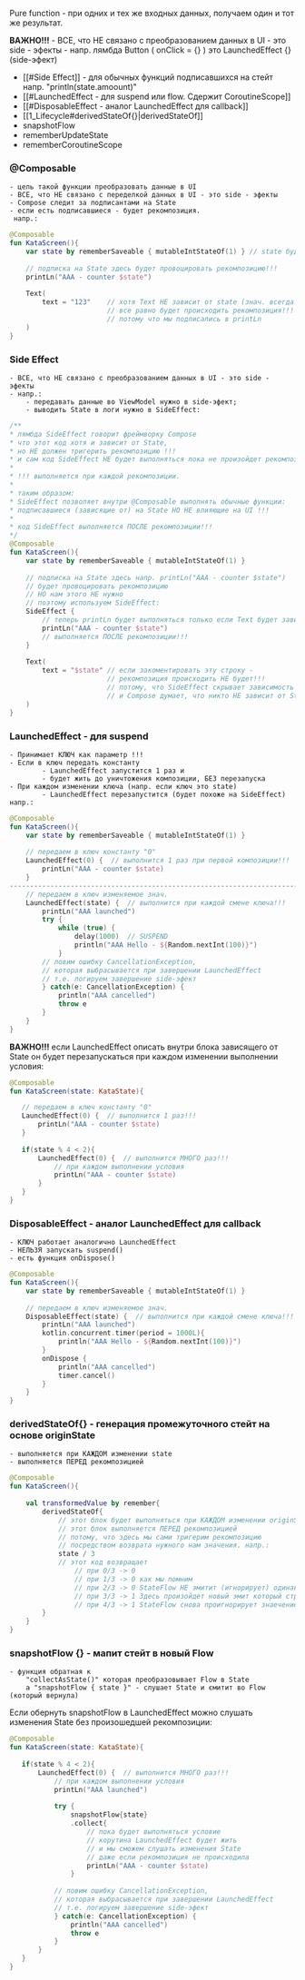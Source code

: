 
Pure function  -  при одних и тех же входных данных, получаем один и тот же результат.

**ВАЖНО!!!**
	- ВСЕ, что НЕ связано с преобразованием данных в UI - это side - эфекты
	- напр. лямбда Button ( onClick = {} ) это LaunchedEffect {} (side-эфект)
	
- [[#Side Effect]] - для обычных функций подписавшихся на стейт напр. "println(state.amoount)"
- [[#LaunchedEffect - для suspend или flow. Сдержит CoroutineScope]]
- [[#DisposableEffect - аналог LaunchedEffect для callback]]
- [[1_Lifecycle#derivedStateOf{}|derivedStateOf]]
- snapshotFlow
- rememberUpdateState
- rememberCoroutineScope

### @Composable 
	- цель такой функции преобразовать данные в UI 
	- ВСЕ, что НЕ связано с переделкой данных в UI - это side - эфекты
	- Compose следит за подписантами на State
	- если есть подписавшиеся - будет рекомпозиция.
	 напр.:
```kotlin
@Composable
fun KataScreen(){
	var state by rememberSaveable { mutableIntStateOf(1) } // state будет менять клик по кнопке
	
	// подписка на State здесь будет провоцировать рекомпозицию!!!
	printLn("AAA - counter $state")
	
	Text(
		text = "123"    // хотя Text НЕ зависит от state (знач. всегда одно и то же) и рекомпозиция НЕ нужна   
						// все равно будет происходить рекомпозиция!!!
						// потому что мы подписались в printLn
	)
}
```

### Side Effect  
	- ВСЕ, что НЕ связано с преобразованием данных в UI - это side - эфекты
	- напр.:
		- передавать данные во ViewModel нужно в side-эфект;
		- выводить State в логи нужно в SideEffect:
```kotlin
/**
* лямбда SideEffect говорит фреймворку Composе
* что этот код хотя и зависит от State,
* но НЕ должен тригерить рекомпозицию !!!
* и сам код SideEffect НЕ будет выполняться пока не произойдет рекомпозиция !!!
* 
* !!! выполняется при каждой рекомпозиции.
* 
* таким образом:
* SideEffect позволяет внутри @Composable выполнять обычные функции:
* подписавшиеся (зависящие от) на State НО НЕ влияющие на UI !!!
* 
* код SideEffect выполняется ПОСЛЕ рекомпозиции!!!
*/
@Composable
fun KataScreen(){
	var state by rememberSaveable { mutableIntStateOf(1) }
	
	// подписка на State здесь напр. printLn("AAA - counter $state")
	// будет провоцировать рекомпозицию
	// НО нам этого НЕ нужно
	// поэтому используем SideEffect:	
	SideEffect {  
		// теперь printLn будет выполняться только если Text будет зависить от state!!!
		printLn("AAA - counter $state")
		// выполняется ПОСЛЕ рекомпозиции!!!
	}
	
	Text(
		text = "$state" // если закоментировать эту строку - 
						// рекомпозиция происходить НЕ будет!!!
						// потому, что SideEffect скрывает зависимость printLn от State 
						// и Composе думает, что никто НЕ зависит от State
	)
}
```

### LaunchedEffect  -   для suspend
	- Принимает КЛЮЧ как параметр !!! 
	- Если в ключ передать константу 
			- LaunchedEffect запустится 1 раз и
			- будет жить до уничтожения композиции, БЕЗ перезапуска
	- При каждом изменении ключа (напр. если ключ это state)
			- LaunchedEffect перезапустится (будет похоже на SideEffect)
	напр.:
```kotlin
@Composable
fun KataScreen(){
	var state by rememberSaveable { mutableIntStateOf(1) }
	
	// передаем в ключ константу "0"
	LaunchedEffect(0) {  // выполнится 1 раз при первой композиции!!!
		printLn("AAA - counter $state)
	}
---------------------------------------------------------------------------------
	// передаем в ключ изменяемое знач.
	LaunchedEffect(state) {  // выполнится при каждой смене ключа!!!
		printLn("AAA launched")
		try {
			while (true) {
				delay(1000)  // SUSPEND
				println("AAA Hello - ${Random.nextInt(100)}")
			}
		// ловим ошибку CancellationException, 
		// которая выбрасывается при завершении LaunchedEffect
		// т.е. логируем завершение side-эфект
		} catch(e: CancellationException) { 
			println("AAA cancelled")
			throw e
		}
	}
}
```

 **ВАЖНО!!!**
 если LaunchedEffect описать внутри блока зависящего от State 
 он будет перезапускаться при каждом изменении выполнении условия:
 ```kotlin
 @Composable
fun KataScreen(state: KataState){

	// передаем в ключ константу "0"
	LaunchedEffect(0) {  // выполнится 1 раз!!!
		printLn("AAA - counter $state)
	}
	
	if(state % 4 < 2){
		LaunchedEffect(0) {  // выполнится МНОГО раз!!!
			// при каждом выполнении условия
			printLn("AAA - counter $state)
		}
	}
}
```

### DisposableEffect  -  аналог LaunchedEffect для callback
	- КЛЮЧ работает аналогично LaunchedEffect
	- НЕЛЬЗЯ запускать suspend()
	- есть функция onDispose()
```kotlin
@Composable
fun KataScreen(){
	var state by rememberSaveable { mutableIntStateOf(1) }
	
	// передаем в ключ изменяемое знач.
	DisposableEffect(state) {  // выполнится при каждой смене ключа!!!
		printLn("AAA launched")
		kotlin.concurrent.timer(period = 1000L){
			println("AAA Hello - ${Random.nextInt(100)}")
		}
		onDispose {
			println("AAA cancelled")
			timer.cancel()
		}
	}
}
```

### derivedStateOf{}  - генерация промежуточного стейт на основе originState
	- выполняется при КАЖДОМ изменении state
	- выполняется ПЕРЕД рекомпозицией
```kotlin
@Composable
fun KataScreen(){
	
	val transformedValue by remember{
		derivedStateOf{ 
			// этот блок будет выполняться при КАЖДОМ изменении originState
			// этот блок выполняется ПЕРЕД рекомпозицией 
			// потому, что здесь мы сами тригерим рекомпозицию
			// посредством возврата нужного нам значения. напр.: 
			state / 3 
			// этот код возвращает 
				// при 0/3 -> 0
				// при 1/3 -> 0 как мы помним 
				// при 2/3 -> 0 StateFlow НЕ эмитит (игнорирует) одинаковыйе значения
				// при 3/3 -> 1 Здесь произойдет новый эмит который стригерит рекомпозицию
				// при 4/3 -> 1 StateFlow снова проигнорирует знаечение и рекомпозиции НЕ будет
		}
	}
}
```

### snapshotFlow {} - мапит стейт в новый Flow
	- функция обратная к 
		"collectAsState()" которая преобразовывает Flow в State
		а "snapshotFlow { state }" - слушает State и ємитит во Flow (который вернула)

Если обернуть snapshotFlow в LaunchedEffect
можно слушать изменения State без произошедшей рекомпозиции:
 ```kotlin
 @Composable
fun KataScreen(state: KataState){
	
	if(state % 4 < 2){
		LaunchedEffect(0) {  // выполнится МНОГО раз!!!
			// при каждом выполнении условия
			printLn("AAA launched")
			
			try {
				snapshotFlow{state}
				.collect{
					// пока будет выполняться условие
					// корутина LaunchedEffect будет жить
					// и мы сможем слушать изменения State
					// даже если рекомпозиция не происходила
					printLn("AAA - counter $state)
				}
				
			// ловим ошибку CancellationException, 
			// которая выбрасывается при завершении LaunchedEffect
			// т.е. логируем завершение side-эфект
			} catch(e: CancellationException) { 
				println("AAA cancelled")
				throw e
			}
		}
	}
}
```
